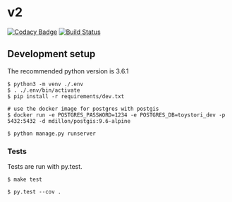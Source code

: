 # v2

[![Codacy Badge](https://api.codacy.com/project/badge/Grade/b03ea0563d9d49ccaa12713d61989ceb)](https://www.codacy.com/app/caulagi/v2?utm_source=github.com&utm_medium=referral&utm_content=toystori/v2&utm_campaign=badger)
[![Build Status](https://travis-ci.org/toystori/v2.svg?branch=master)](https://travis-ci.org/toystori/v2)


## Development setup

The recommended python version is 3.6.1

```
$ python3 -m venv ./.env
$ . ./.env/bin/activate
$ pip install -r requirements/dev.txt

# use the docker image for postgres with postgis
$ docker run -e POSTGRES_PASSWORD=1234 -e POSTGRES_DB=toystori_dev -p 5432:5432 -d mdillon/postgis:9.6-alpine

$ python manage.py runserver
```

### Tests

Tests are run with py.test. 

```
$ make test

$ py.test --cov .
```
